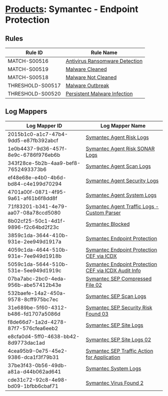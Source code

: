 # [Products](README.md): Symantec - Endpoint Protection

## Rules

|Rule ID|Rule Name|
|----|----|
|MATCH-S00516|[Antivirus Ransomware Detection](../rules/MATCH-S00516.md)|
|MATCH-S00519|[Malware Cleaned](../rules/MATCH-S00519.md)|
|MATCH-S00518|[Malware Not Cleaned](../rules/MATCH-S00518.md)|
|THRESHOLD-S00517|[Malware Outbreak](../rules/THRESHOLD-S00517.md)|
|THRESHOLD-S00520|[Persistent Malware Infection](../rules/THRESHOLD-S00520.md)|


## Log Mappers

|Log Mapper ID|Log Mapper Name|
|----|----|
|2015b1c0-a1c7-47b4-9dd5-e87fb392abcf|[Symantec Agent Risk Logs](../mappings/2015b1c0-a1c7-47b4-9dd5-e87fb392abcf.md)|
|1e0b4437-9d36-457f-8e9c-6786f976eb6b|[Symantec Agent Risk SONAR Logs](../mappings/1e0b4437-9d36-457f-8e9c-6786f976eb6b.md)|
|343f28ce-5b2b-4aa9-bef8-7652493373b6|[Symantec Agent Scan Logs](../mappings/343f28ce-5b2b-4aa9-bef8-7652493373b6.md)|
|ef48e68e-e4b0-4b6d-bd84-c4e199d70294|[Symantec Agent Security Logs](../mappings/ef48e68e-e4b0-4b6d-bd84-c4e199d70294.md)|
|4701a00f-0871-4f95-9a61-af61b6f8dd8f|[Symantec Agent System Logs](../mappings/4701a00f-0871-4f95-9a61-af61b6f8dd8f.md)|
|71f83201-b341-4e79-aa07-08a78ccd5080|[Symantec Agent Traffic Logs - Custom Parser](../mappings/71f83201-b341-4e79-aa07-08a78ccd5080.md)|
|8b02cf25-50c1-4d1f-9896-f2c64bd2f23c|[Symantec Blocked](../mappings/8b02cf25-50c1-4d1f-9896-f2c64bd2f23c.md)|
|3859c1da-3644-410b-931e-2ee949d1917a|[Symantec Endpoint Protection](../mappings/3859c1da-3644-410b-931e-2ee949d1917a.md)|
|4059c1da-4644-510b-931e-7ee949d1918b|[Symantec Endpoint Protection CEF via ICDX](../mappings/4059c1da-4644-510b-931e-7ee949d1918b.md)|
|5059c1da-5644-510b-531e-5ee949d1919c|[Symantec Endpoint Protection CEF via ICDX Audit Info](../mappings/5059c1da-5644-510b-531e-5ee949d1919c.md)|
|07ba7abc-2bc0-4eda-956b-abe57412b43e|[Symantec SEP Compressed File 02](../mappings/07ba7abc-2bc0-4eda-956b-abe57412b43e.md)|
|532baefe-14a2-450a-9578-8cff975bc7ec|[Symantec SEP Scan Logs](../mappings/532baefe-14a2-450a-9578-8cff975bc7ec.md)|
|31e689be-5f60-4312-b486-fd1707a5086d|[Symantec SEP Security Risk Found 03](../mappings/31e689be-5f60-4312-b486-fd1707a5086d.md)|
|f8de66d7-1a2d-4278-87f7-576cfea6eeb2|[Symantec SEP Site Logs](../mappings/f8de66d7-1a2d-4278-87f7-576cfea6eeb2.md)|
|e8cfa0d4-5ff0-4638-bb42-8d9773dac1ad|[Symantec SEP Site Logs 02](../mappings/e8cfa0d4-5ff0-4638-bb42-8d9773dac1ad.md)|
|4cea95b9-0e75-45e2-9386-dca1f3f79b31|[Symantec SEP Traffic Action for Application](../mappings/4cea95b9-0e75-45e2-9386-dca1f3f79b31.md)|
|37be3f43-0b56-49db-a81a-d44b062ad641|[Symantec System Logs](../mappings/37be3f43-0b56-49db-a81a-d44b062ad641.md)|
|cde31c72-92c8-4e98-bd09-1bfbb6cbaf71|[Symantec Virus Found 2](../mappings/cde31c72-92c8-4e98-bd09-1bfbb6cbaf71.md)|


